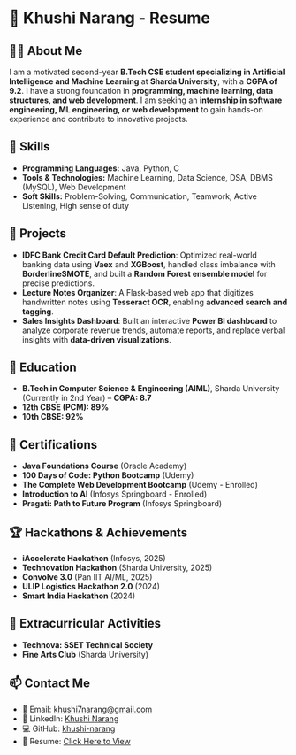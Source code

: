 # 💼 Khushi Narang - Resume

## 👩‍💻 About Me
I am a motivated second-year **B.Tech CSE student specializing in Artificial Intelligence and Machine Learning** at **Sharda University**, with a **CGPA of 9.2**. I have a strong foundation in **programming, machine learning, data structures, and web development**. I am seeking an **internship in software engineering, ML engineering, or web development** to gain hands-on experience and contribute to innovative projects.

## 🚀 Skills
- **Programming Languages:** Java, Python, C
- **Tools & Technologies:** Machine Learning, Data Science, DSA, DBMS (MySQL), Web Development
- **Soft Skills:** Problem-Solving, Communication, Teamwork, Active Listening, High sense of duty

## 📂 Projects
- **IDFC Bank Credit Card Default Prediction**: Optimized real-world banking data using **Vaex** and **XGBoost**, handled class imbalance with **BorderlineSMOTE**, and built a **Random Forest ensemble model** for precise predictions.
- **Lecture Notes Organizer**: A Flask-based web app that digitizes handwritten notes using **Tesseract OCR**, enabling **advanced search and tagging**.
- **Sales Insights Dashboard**: Built an interactive **Power BI dashboard** to analyze corporate revenue trends, automate reports, and replace verbal insights with **data-driven visualizations**.

## 📜 Education
- **B.Tech in Computer Science & Engineering (AIML)**, Sharda University (Currently in 2nd Year) – **CGPA: 8.7**
- **12th CBSE (PCM): 89%**
- **10th CBSE: 92%**

## 📜 Certifications
- **Java Foundations Course** (Oracle Academy)
- **100 Days of Code: Python Bootcamp** (Udemy)
- **The Complete Web Development Bootcamp** (Udemy - Enrolled)
- **Introduction to AI** (Infosys Springboard - Enrolled)
- **Pragati: Path to Future Program** (Infosys Springboard)

## 🏆 Hackathons & Achievements
- **iAccelerate Hackathon** (Infosys, 2025)
- **Technovation Hackathon** (Sharda University, 2025)
- **Convolve 3.0** (Pan IIT AI/ML, 2025)
- **ULIP Logistics Hackathon 2.0** (2024)
- **Smart India Hackathon** (2024)

## 🌱 Extracurricular Activities
- **Technova: SSET Technical Society**
- **Fine Arts Club** (Sharda University)

## 📫 Contact Me
- 📧 Email: [khushi7narang@gmail.com](mailto:khushi7narang@gmail.com)
- 🔗 LinkedIn: [Khushi Narang](https://www.linkedin.com/in/khushi-narang-b984342aa/)
- 💻 GitHub: [khushi-narang](https://github.com/khushi-narang)
- 📄 Resume: [Click Here to View](https://github.com/khushi-narang/Resume/blob/main/Resume.pdf)

